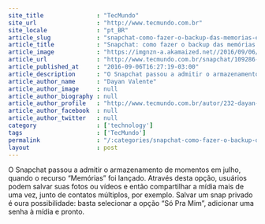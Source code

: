 ```yaml
---
site_title               : "TecMundo"
site_url                 : "http://www.tecmundo.com.br"
site_locale              : "pt_BR"
article_slug             : "snapchat-como-fazer-o-backup-das-memorias-e-adicionar-senhas-aos-snaps"
article_title            : "Snapchat: como fazer o backup das memórias e adicionar senhas aos snaps"
article_image            : "https://imgnzn-a.akamaized.net//2016/09/06/06162537069008-t1200x480.jpg"
article_url              : "http://www.tecmundo.com.br/snapchat/109286-snapchat-fazer-backup-memorias-adicionar-senhas-snaps.htm"
article_published_at     : "2016-09-06T16:27:19-03:00"
article_description      : "O Snapchat passou a admitir o armazenamento de momentos em julho, quando o recurso “Memórias” foi lançado. Através desta opção, usuários podem salvar suas fotos ou vídeos e então compartilhar a mídia mais de uma vez, junto de contatos múltiplos, por exemplo. Salvar um snap privado é oura possibilidade: basta selecionar a opção “Só Pra Mim”, adicionar uma senha à mídia e pronto."
article_author_name      : "Dayan Valente"
article_author_image     : null
article_author_biography : null
article_author_profile   : "http://www.tecmundo.com.br/autor/232-dayan-valente/"
article_author_facebook  : null
article_author_twitter   : null
category                 : ['technology']
tags                     : ['TecMundo']
permalink                : "/:categories/snapchat-como-fazer-o-backup-das-memorias-e-adicionar-senhas-aos-snaps/"
layout                   : post
---
```


O Snapchat passou a admitir o armazenamento de momentos em julho, quando o recurso “Memórias” foi lançado. Através desta opção, usuários podem salvar suas fotos ou vídeos e então compartilhar a mídia mais de uma vez, junto de contatos múltiplos, por exemplo. Salvar um snap privado é oura possibilidade: basta selecionar a opção “Só Pra Mim”, adicionar uma senha à mídia e pronto.
